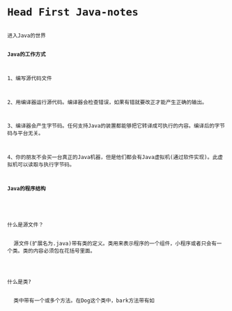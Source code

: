<code>
<h1>Head First Java-notes</h1>
进入Java的世界
  
<p><strong>Java的工作方式</strong></p>
<p>1、编写源代码文件</p>
<p>2、用编译器运行源代码。编译器会检查错误，如果有错就要改正才能产生正确的输出。</p>  
<p>3、编译器会产生字节码。任何支持Java的装置都能够把它转译成可执行的内容。编译后的字节码与平台无关。</p>  
<p>4、你的朋友不会买一台真正的Java机器，但是他们都会有Java虚拟机(通过软件实现)。此虚拟机可以读取与执行字节码。</p>
<p><strong>Java的程序结构</strong></p>
<div>
  <p>什么是源文件？</p>
  源文件(扩展名为.java)带有类的定义。类用来表示程序的一个组件，小程序或者只会有一个类。类的内容必须包在花括号里面。
</div>
<div>
  <p>什么是类?</p>
  类中带有一个或多个方法。在Dog这个类中，bark方法带有如
</div>
</code>

